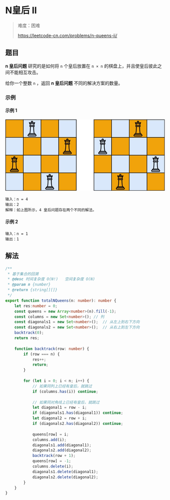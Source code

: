 # N皇后 II

> 难度：困难
>
> https://leetcode-cn.com/problems/n-queens-ii/

 ## 题目

**n 皇后问题** 研究的是如何将 `n` 个皇后放置在 `n × n` 的棋盘上，并且使皇后彼此之间不能相互攻击。

给你一个整数 `n` ，返回 **n 皇后问题** 不同的解决方案的数量。

### 示例

#### 示例 1

![n-queens-1](../../assets/images/problemset/n-queens-1.jpg)

```
输入：n = 4
输出：2
解释：如上图所示，4 皇后问题存在两个不同的解法。
```

#### 示例 2

```
输入：n = 1
输出：1
```

## 解法
```typescript
/**
 * 基于集合的回溯
 * @desc 时间复杂度 O(N!)   空间复杂度 O(N)
 * @param n {number}
 * @return {string[][]}
 */
export function totalNQueens(n: number): number {
    let res:number = 0;
    const queens = new Array<number>(n).fill(-1);
    const columns = new Set<number>(); // 列
    const diagonals1 = new Set<number>();  // 从左上到右下方向
    const diagonals2 = new Set<number>();  // 从右上到左下方向
    backtrack(0);
    return res;

    function backtrack(row: number) {
        if (row === n) {
            res++;
            return;
        }

        for (let i = 0; i < n; i++) {
            // 如果同列上已经有皇后，就跳过
            if (columns.has(i)) continue;

            // 如果同对角线上已经有皇后，就跳过
            let diagonal1 = row - i;
            if (diagonals1.has(diagonal1)) continue;
            let diagonal2 = row + i;
            if (diagonals2.has(diagonal2)) continue;

            queens[row] = i;
            columns.add(i);
            diagonals1.add(diagonal1);
            diagonals2.add(diagonal2);
            backtrack(row + 1);
            queens[row] = -1;
            columns.delete(i);
            diagonals1.delete(diagonal1);
            diagonals2.delete(diagonal2);
        }
    }
}
```